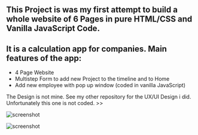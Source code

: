 ## This Project is was my first attempt to build a whole website of 6 Pages in pure HTML/CSS and Vanilla JavaScript Code. 

## It is a calculation app for companies. Main features of the app:

  - 4 Page Website
  - Multistep Form to add new Project to the timeline and to Home
  - Add new employee with pop up window (coded in vanilla JavaScript)

The Design is not mine. See my other repository for the UX/UI Design i did. Unfortunately this one is not coded. >> 

![screenshot](https://github.com/gmzln/assetsReadMe/blob/main/Screenshot%202024-02-08%20at%2014.11.31.png)

![screenshot]([https://github.com/gmzln/assetsReadMe/blob/main/Screenshot%202024-02-08%20at%2014.11.31.png](https://github.com/gmzln/assetsReadMe/blob/main/Screenshot%202024-02-08%20at%2014.08.32.png)https://github.com/gmzln/assetsReadMe/blob/main/Screenshot%202024-02-08%20at%2014.08.32.png)

